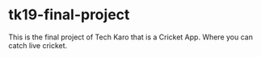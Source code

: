 # tk19-final-project
 This is the final project of Tech Karo that is a Cricket App. Where you can catch live cricket.
